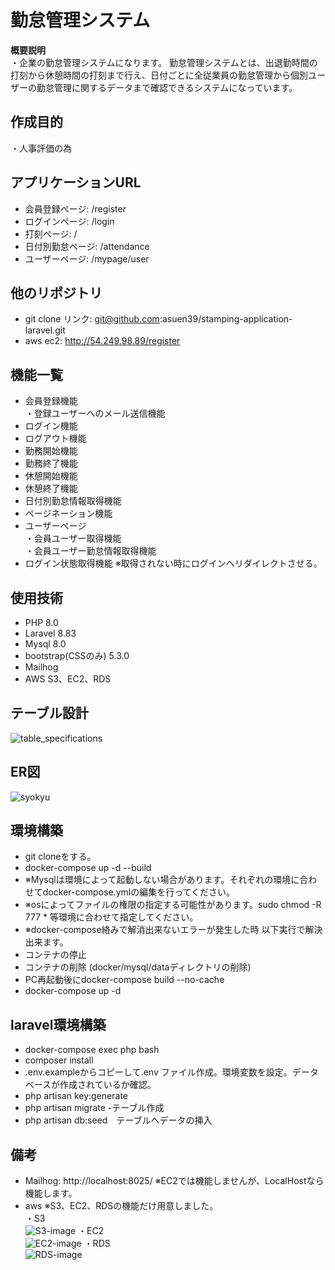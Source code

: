 #  勤怠管理システム
**概要説明**<br>
・企業の勤怠管理システムになります。
勤怠管理システムとは、出退勤時間の打刻から休憩時間の打刻まで行え、日付ごとに全従業員の勤怠管理から個別ユーザーの勤怠管理に関するデータまで確認できるシステムになっています。

## 作成目的
・人事評価の為

## アプリケーションURL
- 会員登録ページ: /register
- ログインページ: /login
- 打刻ページ: /
- 日付別勤怠ページ: /attendance
- ユーザーページ: /mypage/user

## 他のリポジトリ
- git clone リンク: git@github.com:asuen39/stamping-application-laravel.git</a>
- aws ec2: http://54.249.98.89/register

## 機能一覧
- 会員登録機能<br>
・登録ユーザーへのメール送信機能
- ログイン機能
- ログアウト機能
- 勤務開始機能
- 勤務終了機能
- 休憩開始機能
- 休憩終了機能
- 日付別勤怠情報取得機能
- ページネーション機能
- ユーザーページ<br>
・会員ユーザー取得機能<br>
・会員ユーザー勤怠情報取得機能
- ログイン状態取得機能 ※取得されない時にログインへリダイレクトさせる。

## 使用技術
- PHP 8.0
- Laravel  8.83
- Mysql 8.0
- bootstrap(CSSのみ) 5.3.0
- Mailhog
- AWS S3、EC2、RDS

## テーブル設計
![table_specifications](https://github.com/asuen39/stamping-application-laravel/assets/68514566/23f33d27-8b82-4498-953c-7e42f699f200)


## ER図
![syokyu](https://github.com/asuen39/stamping-application-laravel/assets/68514566/55fa7c98-95d9-4ad9-8f9a-9e9f29969f47)


## 環境構築
- git cloneをする。
- docker-compose up -d --build
- ※Mysqlは環境によって起動しない場合があります。それぞれの環境に合わせてdocker-compose.ymlの編集を行ってください。
- ※osによってファイルの権限の指定する可能性があります。sudo chmod -R 777 * 等環境に合わせて指定してください。
- ※docker-compose絡みで解消出来ないエラーが発生した時 以下実行で解決出来ます。
- コンテナの停止
- コンテナの削除 (docker/mysql/dataディレクトリの削除)
- PC再起動後にdocker-compose build --no-cache
- docker-compose up -d

## laravel環境構築
- docker-compose exec php bash
- composer install
- .env.exampleからコピーして.env ファイル作成。環境変数を設定。データベースが作成されているか確認。
- php artisan key:generate
- php artisan migrate -テーブル作成
- php artisan db:seed　テーブルへデータの挿入

## 備考
- Mailhog: http://localhost:8025/
  ※EC2では機能しませんが、LocalHostなら機能します。
- aws ※S3、EC2、RDSの機能だけ用意しました。<br>
・S3<br>![S3-image](https://github.com/asuen39/stamping-application-laravel/assets/68514566/d037162a-64b2-4edb-bd56-89f45e703982)
・EC2<br>![EC2-image](https://github.com/asuen39/stamping-application-laravel/assets/68514566/7abd6272-0bde-4896-910c-a775f32808e3)
・RDS<br>![RDS-image](https://github.com/asuen39/stamping-application-laravel/assets/68514566/3487d8c8-1034-4cde-98a4-406362ec39df)

